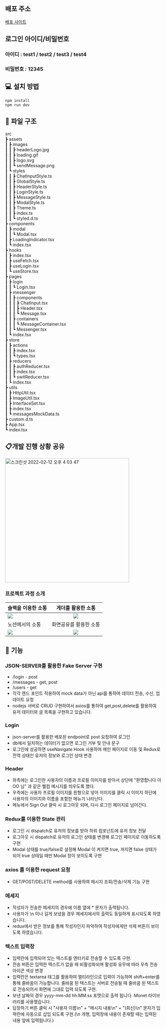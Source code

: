 ## 배포 주소

<a href="https://swit-korea.herokuapp.com/">배포 사이트</a>

## 로그인 아이디/비밀번호

### 아이디 : test1 / test2 / test3 / test4
### 비밀번호 : 12345

## 💻 설치 방법

    npm install
    npm run dev

## 📂 파일 구조

src  
 ┣ assets  
 ┃ ┣ images  
 ┃ ┃ ┣ headerLogo.jpg  
 ┃ ┃ ┣ loading.gif  
 ┃ ┃ ┣ logo.svg  
 ┃ ┃ ┗ sendMessage.png  
 ┃ ┗ styles  
 ┃ ┃ ┣ ChatInputStyle.ts  
 ┃ ┃ ┣ GlobalStyle.ts  
 ┃ ┃ ┣ HeaderStyle.ts  
 ┃ ┃ ┣ LoginStyle.ts  
 ┃ ┃ ┣ MessageStyle.ts  
 ┃ ┃ ┣ ModalStyle.ts  
 ┃ ┃ ┣ Theme.ts  
 ┃ ┃ ┣ index.ts  
 ┃ ┃ ┗ styled.d.ts  
 ┣ components  
 ┃ ┣ modal  
 ┃ ┃ ┗ Modal.tsx  
 ┃ ┣ LoadingIndicator.tsx  
 ┃ ┗ index.tsx  
 ┣ hooks  
 ┃ ┣ index.tsx  
 ┃ ┣ useFetch.tsx  
 ┃ ┣ useLogin.tsx  
 ┃ ┗ useStore.tsx  
 ┣ pages  
 ┃ ┣ login  
 ┃ ┃ ┗ Login.tsx  
 ┃ ┣ messenger  
 ┃ ┃ ┣ components  
 ┃ ┃ ┃ ┣ ChatInput.tsx  
 ┃ ┃ ┃ ┣ Header.tsx  
 ┃ ┃ ┃ ┗ Message.tsx  
 ┃ ┃ ┣ containers  
 ┃ ┃ ┃ ┗ MessageContainer.tsx  
 ┃ ┃ ┗ Messenger.tsx  
 ┃ ┗ index.tsx  
 ┣ store  
 ┃ ┣ actions  
 ┃ ┃ ┣ index.tsx  
 ┃ ┃ ┗ types.tsx  
 ┃ ┣ reducers  
 ┃ ┃ ┣ authReducer.tsx  
 ┃ ┃ ┣ index.tsx  
 ┃ ┃ ┗ switReducer.tsx  
 ┃ ┗ index.tsx  
 ┣ utils  
 ┃ ┣ HttpUtil.tsx  
 ┃ ┣ ImageUtil.tsx  
 ┃ ┣ InterfaceSet.tsx  
 ┃ ┣ index.tsx  
 ┃ ┗ messagesMockData.ts  
 ┣  custom.d.ts  
 ┣ App.tsx  
 ┗ index.tsx   

## 📋개발 진행 상황 공유

<img width="400" alt="스크린샷 2022-02-12 오후 4 03 47" src="https://user-images.githubusercontent.com/80146176/153703072-7779ad79-3620-4a81-b4e4-dacb6da59c4e.png">


### 프로젝트 과정 소개

| 슬랙을 이용한 소통                                                                                                             |                                                       게더를 활용한 소통                                                       |
| :----------------------------------------------------------------------------------------------------------------------------- | :----------------------------------------------------------------------------------------------------------------------------: |
| <img width="auto" src="https://user-images.githubusercontent.com/80146176/153052997-f2ca6637-40f8-4e7f-9609-f4885577706a.png"> | <img width="auto" src="https://user-images.githubusercontent.com/80146176/153053947-7be40938-62f8-4dd9-a54b-7328ea550546.png"> |
| 노션에서의 소통                                                                                                                |                                                     화면공유를 활용한 소통                                                     |
| <img width="auto" src="https://user-images.githubusercontent.com/80146176/153054588-6194940a-a76d-4fde-a164-2efb3989d6e8.png"> | <img width="auto" src="https://user-images.githubusercontent.com/80146176/153054110-d7c4169e-3824-4903-8ca5-fc4aec044055.png"> |

## 📝 기능

### JSON-SERVER를 활용한 Fake Server 구현

 - /login - post  
 - /messages - get, post  
 - /users - get  
 - 각각 엔드 포인트 적용하여 mock data가 아닌 api를 통하여 데이터 전송, 수신, 업데이트 요청 
 - nodejs 서버로 CRUD 구현하여서 axios를 통하여 get,post,delete를 활용하여 유저 데이터와 글 목록을 구현하고 있습니다.

### Login

 - json-server를 활용한 배포된 endpoint로 post 요청하여 로그인
 - db에서 일치하는 데이터가 없으면 로그인 거부 및 안내 문구
 - 로그인에 성공하면 useNavigate Hook 사용하여 메인 페이지로 이동 및 Redux로 전역 상태인 유저의 정보와 로그인 상태 변경

### Header

- 좌측에는 로그인한 사용자의 이름과 프로필 이미지를 받아서 상단에 "환영합니다 이 OO 님" 과 같은 웰컴 메시지를 띄우도록 했다.
- 우측에는 사용자 프로필 이미지를 원형으로 넣어 이미지를 클릭 시 이미지 하단에 사용자의 이미지와 이름을 포함한 메뉴가 나타난다.
- 메뉴에서 Sign Out 클릭 시 로그아웃 되며, 다시 로그인 페이지로 넘어간다.

### Redux를 이용한 State 관리

- 로그인 시 dispatch로 유저의 정보를 받아 하위 컴포넌트에 유저 정보 전달
- 로그아웃 시 dispatch로 유저의 로그인 상태를 변경해 로그인 페이지로 이동하도록 구현
- Modal 상태를 true/false로 설정해 Modal 이 켜지면 true, 꺼지면 false 상태가 되어 true 상태일 때만 Modal 창이 보이도록 구현

### axios 를 이용한 request 요청

- GET/POST/DELETE method를 사용하여 메시지 조회/전송/삭제 기능 구현

### 메세지

 - 작성자가 전송한 메세지의 경우에 이름 옆에 * 문자가 출력됩니다.
 - 사용자가 \n 이나 길게 보냈을 경우 메세지에서의 출력도 동일하게 표시되도록 하였습니다.
 - redux에서 받은 정보를 통해 작성자인지 파악하여 작성자에게만 삭제 버튼이 보이도록 하였습니다.

### 텍스트 입력창

- 입력란에 입력되어 있는 텍스트를 엔터키로 전송할 수 있도록 구현.
- 전송 버튼은 입력한 텍스트가 없을 때 비활성화되며 활성화 유무에 따라 우측 전송 아이콘 색상 변경
- 입력란은 textarea 태그를 활용하여 멀티라인으로 입력이 가능하며 shift+enter를 통해 줄바꿈이 가능합니다. 줄바꿈 된 텍스트는 서버로 전송될 때 줄바꿈 된 텍스트로 전송되어서 화면에 그대로 입력 되도록 구현.
- 보낸 날짜의 경우 yyyy-mm-dd hh:MM:ss 포맷으로 출력 됩니다. Monet 라이브러리를 사용했습니다.
- 답장하기 버튼 클릭 시 "사용자 이름\n" + "메시지 내용\n" + "(회신)\n" 문자가 입력란에 자동으로 삽입 되도록 구현.(\n 개행, 입력창에 내용이 존재할 때는 입력된 내용 앞에 입력됩니다.)

